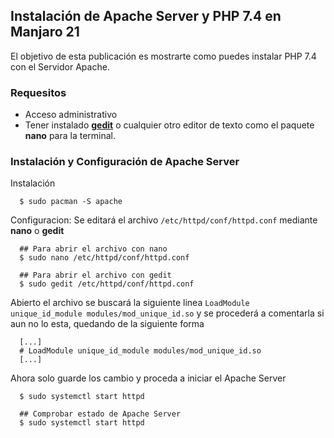 ## Instalación de Apache Server y PHP 7.4 en Manjaro 21

El objetivo de esta publicación es mostrarte como puedes instalar PHP 7.4 con el Servidor Apache.

### Requesitos
- Acceso administrativo
- Tener instalado [**gedit**](https://wiki.gnome.org/Apps/Gedit) o cualquier otro editor de texto como el paquete **nano** para la terminal.

### Instalación y Configuración de Apache Server

Instalación

```
  $ sudo pacman -S apache

```

Configuracion: Se editará el archivo `/etc/httpd/conf/httpd.conf` mediante **nano** o **gedit**

```
  ## Para abrir el archivo con nano
  $ sudo nano /etc/httpd/conf/httpd.conf
  
  ## Para abrir el archivo con gedit
  $ sudo gedit /etc/httpd/conf/httpd.conf

```

Abierto el archivo se buscará la siguiente linea `LoadModule unique_id_module modules/mod_unique_id.so` y se procederá a comentarla si aun no lo esta, quedando de la siguiente forma


```
  [...]
  # LoadModule unique_id_module modules/mod_unique_id.so
  [...]

```

Ahora solo guarde los cambio y proceda a iniciar el Apache Server

```
  $ sudo systemctl start httpd
  
  ## Comprobar estado de Apache Server
  $ sudo systemctl start httpd

```
